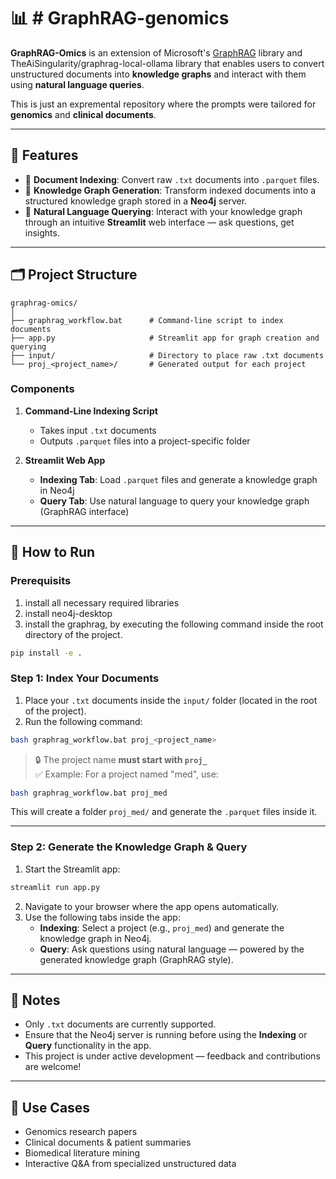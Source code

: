 
# 📊 # GraphRAG-genomics

**GraphRAG-Omics** is an extension of Microsoft's [GraphRAG](https://github.com/microsoft/graphrag) library and TheAiSingularity/graphrag-local-ollama library that enables users to convert unstructured documents into **knowledge graphs** and interact with them using **natural language queries**.

This is just an expremental repository where the prompts were tailored for **genomics** and **clinical documents**.

---

## 🚀 Features

- 📄 **Document Indexing**: Convert raw `.txt` documents into `.parquet` files.
- 🧠 **Knowledge Graph Generation**: Transform indexed documents into a structured knowledge graph stored in a **Neo4j** server.
- 💬 **Natural Language Querying**: Interact with your knowledge graph through an intuitive **Streamlit** web interface — ask questions, get insights.

---

## 🗂️ Project Structure

```
graphrag-omics/
│
├── graphrag_workflow.bat      # Command-line script to index documents
├── app.py                     # Streamlit app for graph creation and querying
├── input/                     # Directory to place raw .txt documents
└── proj_<project_name>/       # Generated output for each project
```

### Components

1. **Command-Line Indexing Script**
   - Takes input `.txt` documents
   - Outputs `.parquet` files into a project-specific folder

2. **Streamlit Web App**
   - **Indexing Tab**: Load `.parquet` files and generate a knowledge graph in Neo4j
   - **Query Tab**: Use natural language to query your knowledge graph (GraphRAG interface)

---

## 🧪 How to Run
### Prerequisits

1. install all necessary required libraries
2. install neo4j-desktop
3. install the graphrag, by executing the following command inside the root directory of the project.

```bash
pip install -e .
```

### Step 1: Index Your Documents

1. Place your `.txt` documents inside the `input/` folder (located in the root of the project).
2. Run the following command:

```bash
bash graphrag_workflow.bat proj_<project_name>
```

> 🔒 The project name **must start with `proj_`**  
> ✅ Example: For a project named "med", use:

```bash
bash graphrag_workflow.bat proj_med
```

This will create a folder `proj_med/` and generate the `.parquet` files inside it.

---

### Step 2: Generate the Knowledge Graph & Query

1. Start the Streamlit app:

```bash
streamlit run app.py
```

2. Navigate to your browser where the app opens automatically.
3. Use the following tabs inside the app:
   - **Indexing**: Select a project (e.g., `proj_med`) and generate the knowledge graph in Neo4j.
   - **Query**: Ask questions using natural language — powered by the generated knowledge graph (GraphRAG style).

---

## 📌 Notes

- Only `.txt` documents are currently supported.
- Ensure that the Neo4j server is running before using the **Indexing** or **Query** functionality in the app.
- This project is under active development — feedback and contributions are welcome!

---

## 🧬 Use Cases

- Genomics research papers
- Clinical documents & patient summaries
- Biomedical literature mining
- Interactive Q&A from specialized unstructured data
